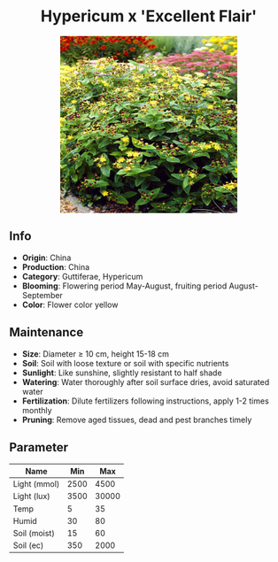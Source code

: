 <h1 align='center'>Hypericum x 'Excellent Flair'</h1>
<p align="center">
    <img 
        align='center'
        width='320'
        src="../images/hypericum x excellent flair.png" 
        alt='Hypericum x 'Excellent Flair'' />
</p>

## Info

 - **Origin**: China
 - **Production**: China
 - **Category**: Guttiferae, Hypericum
 - **Blooming**: Flowering period May-August, fruiting period August-September
 - **Color**: Flower color yellow

## Maintenance

 - **Size**: Diameter ≥ 10 cm, height 15-18 cm
 - **Soil**: Soil with loose texture or soil with specific nutrients
 - **Sunlight**: Like sunshine, slightly resistant to half shade
 - **Watering**: Water thoroughly after soil surface dries, avoid saturated water
 - **Fertilization**: Dilute fertilizers following instructions, apply 1-2 times monthly
 - **Pruning**: Remove aged tissues, dead and pest branches timely

## Parameter

| Name         | Min  | Max   |
|--------------|------|-------|
| Light (mmol) | 2500 | 4500  |
| Light (lux)  | 3500 | 30000 |
| Temp         | 5    | 35    |
| Humid        | 30   | 80    |
| Soil (moist) | 15   | 60    |
| Soil (ec)    | 350  | 2000  |